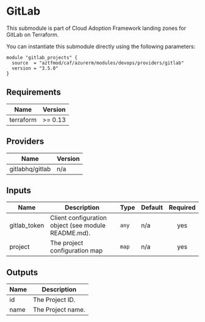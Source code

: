# GitLab

This submodule is part of Cloud Adoption Framework landing zones for GitLab on Terraform.

You can instantiate this submodule directly using the following parameters:

```
module "gitlab_projects" {
  source  = "aztfmod/caf/azurerm/modules/devops/providers/gitlab"
  version = "3.5.0"
}
```

<!-- BEGINNING OF PRE-COMMIT-TERRAFORM DOCS HOOK -->
## Requirements

| Name | Version |
|------|---------|
| terraform | >= 0.13 |

## Providers

| Name | Version |
|------|---------|
| gitlabhq/gitlab | n/a |

## Inputs

| Name | Description | Type | Default | Required |
|------|-------------|------|---------|:--------:|
| gitlab\_token | Client configuration object (see module README.md). | `any` | n/a | yes |
| project | The project configuration map | `map` | n/a | yes |

## Outputs

| Name | Description |
|------|-------------|
| id | The Project ID. |
| name | The Project name. |

<!-- END OF PRE-COMMIT-TERRAFORM DOCS HOOK -->
